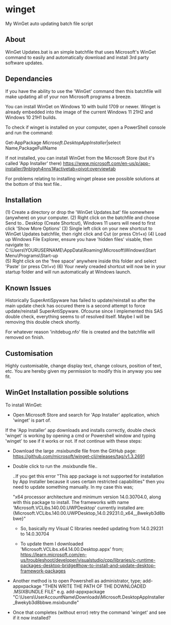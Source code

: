 # winget
My WinGet auto updating batch file script

About
-----

WinGet Updates.bat is an simple batchfile that uses Microsoft's WinGet command to easily and automatically download and install 3rd party software updates. 


Dependancies
------------

If you have the ability to use the 'WinGet' command then this batchfile will make updating all of your non Microsoft programs a breeze.

You can install WinGet on Windows 10 with build 1709 or newer. Winget is already embedded into the image of the current Windows 11 21H2 and Windows 10 21H1 builds.

To check if winget is installed on your computer, open a PowerShell console and run the command:

Get-AppPackage *Microsoft.DesktopAppInstaller*|select Name,PackageFullName

If not installed, you can install WinGet from the Microsoft Store (but it's called 'App Installer' there) https://www.microsoft.com/en-us/p/app-installer/9nblggh4nns1#activetab=pivot:overviewtab

For problems relating to installing winget please see possible solutions at the bottom of this text file..


Installation
------------

(1) Create a directory or drop the 'WinGet Updates.bat' file somewhere (anywhere) on your computer.
(2) Right click on the batchfile and choose Send to.. Desktop (Create Shortcut), Windows 11 users will need to first click 'Show More Options'
(3) Single left click on your new shortcut to WinGet Updates batchfile, then right click and Cut (or press Ctrl+x)
(4) Load up Windows File Explorer, ensure you have 'hidden files' visable, then navigate to:
	C:\Users\YOURUSERNAME\AppData\Roaming\Microsoft\Windows\Start Menu\Programs\Start-up\
(5) Right click on the 'free space' anywhere inside this folder and select 'Paste' (or press Ctrl+v)
(6) Your newly creaded shortcut will now be in your startup folder and will run automatically at Windows launch.


Known Issues
------------

Historically SuperAntiSpyware has failed to update/reinstall so after the main update check has occured there is a second attempt to force update/reinstall SuperAntiSpyware. Ofcourse since I implemented this SAS double check, everything seems to of resolved itself. Maybe I will be removing this double check shortly.

For whatever reason 'initdebug.nfo' file is created and the batchfile will removed on finish.


Customisation
-------------

Highly customisable, change display text, change colours, position of text, etc. You are hereby given my permission to modify this in anyway you see fit.


WinGet Installation possible solutions
--------------------------------------

To install WinGet:

- Open Microsoft Store and search for 'App Installer' application, which 'winget' is part of.

If the 'App Installer' app downloads and installs correctly, double check 'winget' is working by opening a cmd or Powershell window and typing 'winget' to see if it works or not. If not continue with these steps:

- Download the large .msixbundle file from the GitHub page:
	https://github.com/microsoft/winget-cli/releases/tag/v1.3.2691

- Double click to run the .msixbundle file..

	..If you get this error "This app package is not supported for installation by App Installer because it uses certain restricted capabilities" then you need to update something manually. In my case this was;

	"x64 processor architecture and minimum version 14.0.30704.0, along with this package to install. The frameworks with name 'Microsoft.VCLibs.140.00.UWPDesktop' currently installed are: {Microsoft.VCLibs.140.00.UWPDesktop_14.0.29231.0_x64__8wekyb3d8bbwe}"

	- So, basically my Visual C libraries needed updating from 14.0.29231 to 14.0.30704

	- To update them I downloaded 'Microsoft.VCLibs.x64.14.00.Desktop.appx' from;
		https://learn.microsoft.com/en-us/troubleshoot/developer/visualstudio/cpp/libraries/c-runtime-packages-desktop-bridge#how-to-install-and-update-desktop-framework-packages

- Another method is to open Powershell as administrator, type;
	add-appxpackage "THEN WRITE THE PATH OF THE DOWNLOADED .MSIXBUNDLE FILE"
		e.g.
	add-appxpackage "C:\Users\UserAccountName\Downloads\Microsoft.DesktopAppInstaller_8wekyb3d8bbwe.msixbundle"

- Once that completes (without error) retry the command 'winget' and see if it now installed?
